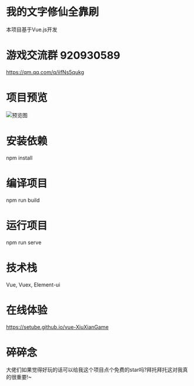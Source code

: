 # 我的文字修仙全靠刷
本项目基于Vue.js开发

# 游戏交流群 920930589
https://qm.qq.com/q/iifNs5qukg

# 项目预览
![预览图](https://github.com/user-attachments/assets/0f9c17bf-469d-4b6a-b3ed-620078f31ff6)

# 安装依赖
npm install

# 编译项目
npm run build

# 运行项目
npm run serve

# 技术栈
Vue, Vuex, Element-ui

# 在线体验
https://setube.github.io/vue-XiuXianGame

# 碎碎念
大佬们如果觉得好玩的话可以给我这个项目点个免费的star吗?拜托拜托这对我真的很重要!~
